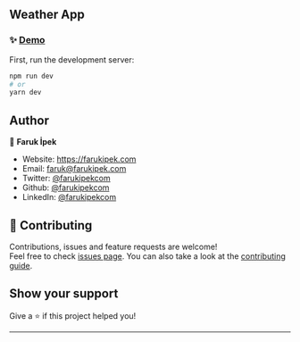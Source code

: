 <h2 >
Weather App
</h2>

### ✨ [Demo](https://weather-app-farukipekcom.vercel.app/)

First, run the development server:

```bash
npm run dev
# or
yarn dev
```

## Author

👤 **Faruk İpek**

- Website: https://farukipek.com
- Email: faruk@farukipek.com
- Twitter: [@farukipekcom](https://twitter.com/farukipekcom)
- Github: [@farukipekcom](https://github.com/farukipekcom)
- LinkedIn: [@farukipekcom](https://linkedin.com/in/farukipekcom)

## 🤝 Contributing

Contributions, issues and feature requests are welcome!<br />Feel free to check [issues page](https://github.com/farukipekcom/weather-app/issues). You can also take a look at the [contributing guide](https://github.com/farukipekcom/weather-app/issues).

## Show your support

Give a ⭐️ if this project helped you!

---
